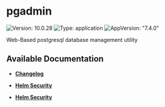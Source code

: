# pgadmin

![Version: 10.0.28](https://img.shields.io/badge/Version-10.0.28-informational?style=flat-square) ![Type: application](https://img.shields.io/badge/Type-application-informational?style=flat-square) ![AppVersion: "7.4.0"](https://img.shields.io/badge/AppVersion-"7.4.0"-informational?style=flat-square)

Web-Based postgresql database management utility

## Available Documentation

- [**Changelog**](CHANGELOG)

- [**Helm Security**](container-security)

- [**Helm Security**](helm-security)

